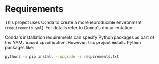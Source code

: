 # Requirements

This project uses Conda to create a more reproducible environment (`requirements.yml`). For details refer to Conda's documentation.

Conda's installation requirements can specify Python packages as part of the YAML based specification. However, this project installs Python packages like:

```bash
python3 -m pip install --upgrade -r requirements.txt
```
